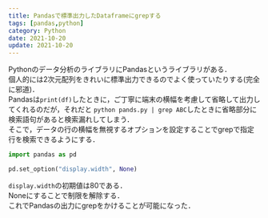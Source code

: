 ```yaml
---
title: Pandasで標準出力したDataframeにgrepする
tags: [pandas,python]
category: Python
date: 2021-10-20
update: 2021-10-20
---
```


Pythonのデータ分析のライブラリにPandasというライブラリがある．  
個人的には2次元配列をきれいに標準出力できるのでよく使っていたりする(完全に邪道)．  
Pandasは`print(df)`したときに，ご丁寧に端末の横幅を考慮して省略して出力してくれるのだが，それだと
`python pands.py | grep ABC`したときに省略部分に検索語句があると検索漏れしてしまう．  
そこで，データの行の横幅を無視するオプションを設定することでgrepで指定行を検索できるようにする．  

```python
import pandas as pd

pd.set_option("display.width", None)
```

`display.width`の初期値は80である．  
Noneにすることで制限を解除する．  
これでPandasの出力にgrepをかけることが可能になった．


